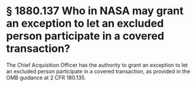 # § 1880.137   Who in NASA may grant an exception to let an excluded person participate in a covered transaction?

The Chief Acquisition Officer has the authority to grant an exception to let an excluded person participate in a covered transaction, as provided in the OMB guidance at 2 CFR 180.135.




